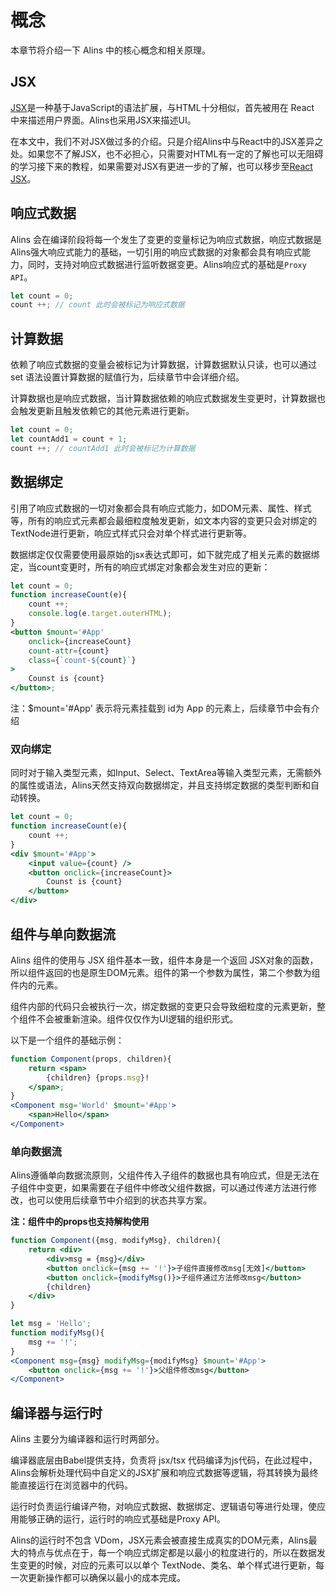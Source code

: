 <!--
 * @Author: chenzhongsheng
 * @Date: 2023-09-09 00:59:16
 * @Description: Coding something
-->
# 概念

本章节将介绍一下 Alins 中的核心概念和相关原理。

## JSX

[JSX](https://react.dev/learn/writing-markup-with-jsx#jsx-putting-markup-into-javascript)是一种基于JavaScript的语法扩展，与HTML十分相似，首先被用在 React 中来描述用户界面。Alins也采用JSX来描述UI。

在本文中，我们不对JSX做过多的介绍。只是介绍Alins中与React中的JSX差异之处。如果您不了解JSX，也不必担心，只需要对HTML有一定的了解也可以无阻碍的学习接下来的教程，如果需要对JSX有更进一步的了解，也可以移步至[React JSX](https://react.dev/learn/writing-markup-with-jsx#jsx-putting-markup-into-javascript)。

## 响应式数据

Alins 会在编译阶段将每一个发生了变更的变量标记为响应式数据，响应式数据是Alins强大响应式能力的基础，一切引用的响应式数据的对象都会具有响应式能力，同时，支持对响应式数据进行监听数据变更。Alins响应式的基础是`Proxy API`。

```jsx
let count = 0;
count ++; // count 此时会被标记为响应式数据
```

## 计算数据

依赖了响应式数据的变量会被标记为计算数据，计算数据默认只读，也可以通过 set 语法设置计算数据的赋值行为，后续章节中会详细介绍。

计算数据也是响应式数据，当计算数据依赖的响应式数据发生变更时，计算数据也会触发更新且触发依赖它的其他元素进行更新。

```jsx
let count = 0;
let countAdd1 = count + 1;
count ++; // countAdd1 此时会被标记为计算数据
```

## 数据绑定

引用了响应式数据的一切对象都会具有响应式能力，如DOM元素、属性、样式等，所有的响应式元素都会最细粒度触发更新，如文本内容的变更只会对绑定的TextNode进行更新，响应式样式只会对单个样式进行更新等。

数据绑定仅仅需要使用最原始的jsx表达式即可，如下就完成了相关元素的数据绑定，当count变更时，所有的响应式绑定对象都会发生对应的更新：

<CodeBox/>

```jsx
let count = 0;
function increaseCount(e){
    count ++;
    console.log(e.target.outerHTML);
}
<button $mount='#App'
    onclick={increaseCount} 
    count-attr={count} 
    class={`count-${count}`}
>
    Counst is {count}
</button>;
```

注：$mount='#App' 表示将元素挂载到 id为 App 的元素上，后续章节中会有介绍

### 双向绑定

同时对于输入类型元素，如Input、Select、TextArea等输入类型元素，无需额外的属性或语法，Alins天然支持双向数据绑定，并且支持绑定数据的类型判断和自动转换。

<CodeBox/>

```jsx
let count = 0;
function increaseCount(e){
    count ++;
}
<div $mount='#App'>
    <input value={count} />
    <button onclick={increaseCount}>
        Counst is {count}
    </button>
</div>
```


## 组件与单向数据流

Alins 组件的使用与 JSX 组件基本一致，组件本身是一个返回 JSX对象的函数，所以组件返回的也是原生DOM元素。组件的第一个参数为属性，第二个参数为组件内的元素。

组件内部的代码只会被执行一次，绑定数据的变更只会导致细粒度的元素更新，整个组件不会被重新渲染。组件仅仅作为UI逻辑的组织形式。

以下是一个组件的基础示例：

<CodeBox/>

```jsx
function Component(props, children){
    return <span>
        {children} {props.msg}!
    </span>;
}
<Component msg='World' $mount='#App'>
    <span>Hello</span> 
</Component>
```

### 单向数据流

Alins遵循单向数据流原则，父组件传入子组件的数据也具有响应式，但是无法在子组件中变更，如果需要在子组件中修改父组件数据，可以通过传递方法进行修改，也可以使用后续章节中介绍到的状态共享方案。

**注：组件中的props也支持解构使用**

<CodeBox/>

```jsx
function Component({msg, modifyMsg}, children){
    return <div>
        <div>msg = {msg}</div>
        <button onclick={msg += '!'}>子组件直接修改msg[无效]</button>
        <button onclick={modifyMsg()}>子组件通过方法修改msg</button>
        {children}
    </div>
}

let msg = 'Hello';
function modifyMsg(){
    msg += '!';
}
<Component msg={msg} modifyMsg={modifyMsg} $mount='#App'>
    <button onclick={msg += '!'}>父组件修改msg</button>
</Component>
```

## 编译器与运行时

Alins 主要分为编译器和运行时两部分。

编译器底层由Babel提供支持，负责将 jsx/tsx 代码编译为js代码，在此过程中，Alins会解析处理代码中自定义的JSX扩展和响应式数据等逻辑，将其转换为最终能直接运行在浏览器中的代码。

运行时负责运行编译产物，对响应式数据、数据绑定、逻辑语句等进行处理，使应用能够正确的运行，运行时的响应式基础是Proxy API。

Alins的运行时不包含 VDom，JSX元素会被直接生成真实的DOM元素，Alins最大的特点与优点在于，每一个响应式绑定都是以最小的粒度进行的，所以在数据发生变更的时候，对应的元素可以以单个 TextNode、类名、单个样式进行更新，每一次更新操作都可以确保以最小的成本完成。